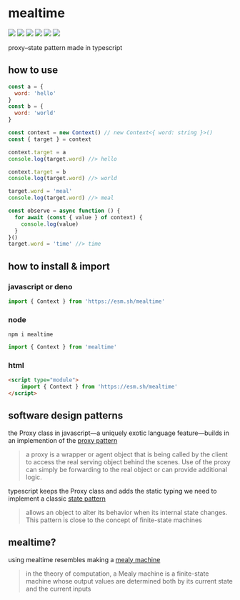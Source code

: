 # mealtime
[![](https://badgen.net/packagephobia/install/mealtime?icon=npm&label&color=black&scale=1.3)](https://www.npmjs.com/package/mealtime) [![](https://badgen.net/npm/types/tslib?icon=typescript&label&color=black&scale=1.3)](https://github.com/domrally/mealtime/blob/main/code/context.d.ts) [![](https://badgen.net/github/status/domrally/mealtime?icon=github&label&color=black&scale=1.3)](https://github.com/domrally/mealtime/actions) [![](https://badgen.net/badge/license/Fair?color=grey&scale=1.3)](https://github.com/domrally/mealtime/blob/main/LICENSE) [![](https://badgen.net/codeclimate/loc/domrally/mealtime?label=line count&color=grey&scale=1.3)](https://github.com/domrally/mealtime/blob/main/code/context.ts) [![](https://badgen.net/github/tag/domrally/mealtime?icon=git&label&color=grey&scale=1.3)](https://github.com/domrally/mealtime/releases)

proxy–state pattern made in typescript

## how to use
```js
const a = {
  word: 'hello'
}
const b = {
  word: 'world'
}

const context = new Context() // new Context<{ word: string }>()
const { target } = context

context.target = a
console.log(target.word) //> hello

context.target = b
console.log(target.word) //> world

target.word = 'meal'
console.log(target.word) //> meal

const observe = async function () {
  for await (const { value } of context) {
    console.log(value)
  }
}()
target.word = 'time' //> time
```
## how to install & import
### javascript or deno
```js
import { Context } from 'https://esm.sh/mealtime'
```
### node
```
npm i mealtime
```
```js
import { Context } from 'mealtime'
```
### html
```html
<script type="module">
    import { Context } from 'https://esm.sh/mealtime'	
</script>
```

## software design patterns
the Proxy class in javascript—a uniquely exotic language feature—builds in an implemention of the [proxy pattern](https://en.wikipedia.org/wiki/Proxy_pattern)
> a proxy is a wrapper or agent object that is being called by the client to access the real serving object behind the scenes. Use of the proxy can simply be forwarding to the real object or can provide additional logic.

typescript keeps the Proxy class and adds the static typing we need to implement a classic [state pattern](https://en.wikipedia.org/wiki/state_pattern)
> allows an object to alter its behavior when its internal state changes. This pattern is close to the concept of finite-state machines

## mealtime?
using mealtime resembles making a [mealy machine](https://en.wikipedia.org/wiki/Mealy_machine)
> in the theory of computation, a Mealy machine is a finite-state machine whose output values are determined both by its current state and the current inputs
